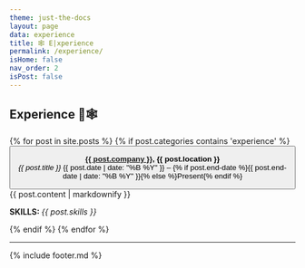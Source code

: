 ```yaml
---
theme: just-the-docs
layout: page
data: experience
title: 🕸️ E|xperience
permalink: /experience/
isHome: false
nav_order: 2
isPost: false
---
```

<link rel="stylesheet" href="{{ '/assets/css/custom.css' | relative_url }}">

## Experience 🦜🕸️

<div class="posts">
  {% for post in site.posts %}
    {% if post.categories contains 'experience' %}
      <button type="button" class="collapsible">
        <p class="collapsible-content-header">
          <span>
            <strong><a href="{{ post.link }}" target="_blank">{{ post.company }}</a>, {{ post.location }}</strong><br>
            <em>{{ post.title }}</em>
          </span>
          <span>{{ post.date | date: "%B %Y" }} – {% if post.end-date %}{{ post.end-date | date: "%B %Y" }}{% else %}Present{% endif %}</span>
        </p>
      </button>
      <div class="collapsible-content">
        {{ post.content | markdownify }}
        <p>
          <strong>SKILLS: </strong><em>{{ post.skills }}</em>
        </p>
      </div>
    {% endif %}
  {% endfor %}
</div>

<script src="{{ '/assets/js/custom.js' | relative_url }}"></script>

---

{% include footer.md %}
